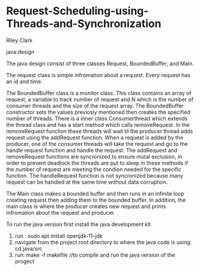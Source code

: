 # Request-Scheduling-using-Threads-and-Synchronization

Riley Clark


java:design

The java design consist of three classes Request, BoundedBuffer, and Main. 

The request class is simple infromation about a request. Every request has an id and time.

The BoundedBuffer class is a monitor class. This class contains an array of request, a variable to track number of request and N which is the number of consumer threads and the size of the request array. The BoundedBuffer constructor sets the values previosly mentioned then creates the specified number of threads. There is a inner class Consumerthread which extends the thread class and has a start method which calls removeRequest. In the removeRequest function these threads will wait til the producer thread adds request using the addRequest function. When a request is added by the producer, one of the consumer threads will take the request and go to the handle request function and handle the request. The addRequest and removeRequest functions are syncronized to ensure mutal exclusion, in order to prevent deadlock the threads are put to sleep in these methods if the number of request are meeting the condion needed for the specific function. The handleRequest function is not syncronized because many request can be handled at the same time without data corruption. 

The Main class makes a bounded buffer and then runs in an infinite loop creating request then adding them to the bounded buffer. In addition, the main class is where the producer creates new request and prints infromation about the request and producer.

To run the java version first install the java development kit
1. run : sudo apt install openjdk-11-jdk
2. navigate from the project root directory to where the java code is using: cd java/src 
3. run: make -f makefile //to compile and run the java version of the progect
